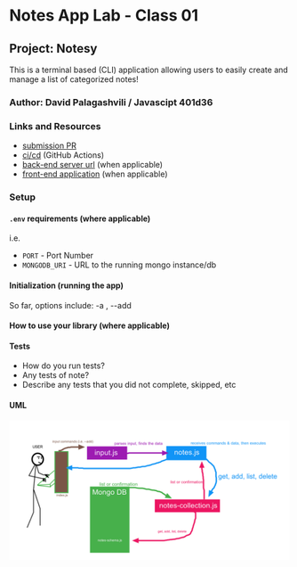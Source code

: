 # Notes App Lab - Class 01

## Project: Notesy

This is a terminal based (CLI) application allowing users to easily create and manage a list of categorized notes!

### Author: David Palagashvili / Javascipt 401d36

### Links and Resources

- [submission PR](http://xyz.com)
- [ci/cd](http://xyz.com) (GitHub Actions)
- [back-end server url](http://xyz.com) (when applicable)
- [front-end application](http://xyz.com) (when applicable)

### Setup

#### `.env` requirements (where applicable)

i.e.

- `PORT` - Port Number
- `MONGODB_URI` - URL to the running mongo instance/db

#### Initialization (running the app)

So far, options include: -a , --add

#### How to use your library (where applicable)

#### Tests

- How do you run tests?
- Any tests of note?
- Describe any tests that you did not complete, skipped, etc

#### UML

![UML](UML-notesy.png)